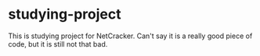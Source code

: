 # studying-project
This is studying project for NetCracker.
Can't say it is a really good piece of code, but it is still not that bad.
